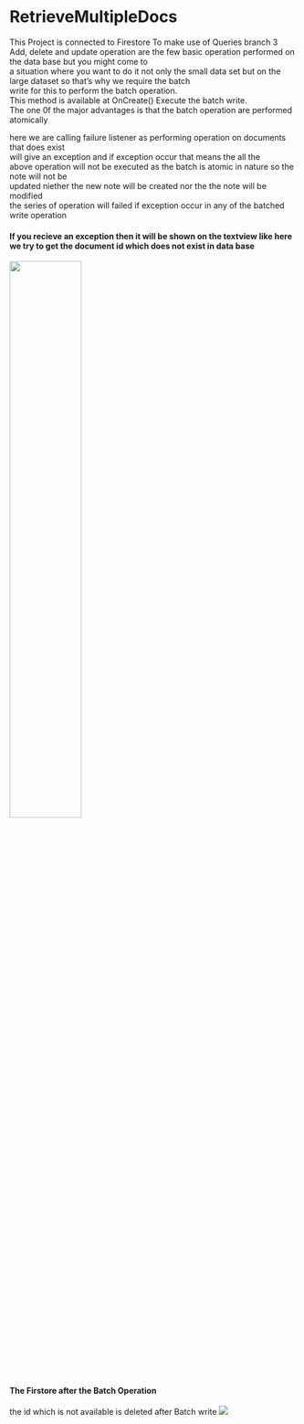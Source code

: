 # RetrieveMultipleDocs
This Project is connected to Firestore To make use of Queries branch 3<br>
Add, delete and update operation are the few basic operation performed on the data base but you might come to<br>
a situation where you want to do it not only the small data set but on the large dataset so that’s why we require the batch <br>write  for this to perform the batch operation. <br>
This method is available at OnCreate() Execute the batch write. <br>
The one 0f the major advantages is that the batch operation are performed atomically<br>

here we are calling failure listener as performing operation on documents that does exist<br>
will give an exception and if exception occur that means the all the<br>
above operation will not be executed as the batch is atomic in nature so the note will not be<br>
updated niether the new note will be created nor the the note will be modified<br>
the series of operation will failed if exception occur in any of the batched write operation <br>
#### If you recieve an exception then it will be shown on the textview like here we try to get the document id which does not exist in data base
<img 
src=https://1.bp.blogspot.com/-6lXdHwwqcAE/XosoeN0MCBI/AAAAAAAAB1o/4QxIyL6GPGsDxO-GM_K7oa6u1iO61QqVQCLcBGAsYHQ/s1600/Screenshot_2020-04-06-18-17-51-977_com.darpan.retrievemultipledocs.jpg
width="50%"/>
 #### The Firstore after the Batch Operation <br>
 the id which is not available is deleted after Batch write
 <img
 src=https://1.bp.blogspot.com/-_6XRAHBGWkI/XosphX9mXFI/AAAAAAAAB1w/C8k_86rIKGoFwyAW6Y9SnmrhwlqeM-y2QCLcBGAsYHQ/s1600/f.PNG
 wdith="50%"/>
